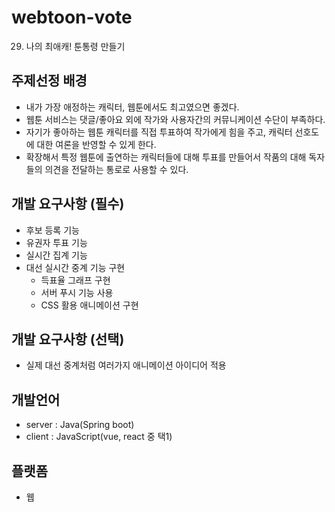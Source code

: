 # webtoon-vote
29. 나의 최애캐! 툰통령 만들기

## 주제선정 배경
* 내가 가장 애정하는 캐릭터, 웹툰에서도 최고였으면 좋겠다.
* 웹툰 서비스는 댓글/좋아요 외에 작가와 사용자간의 커뮤니케이션 수단이 부족하다.
* 자기가 좋아하는 웹툰 캐릭터를 직접 투표하여 작가에게 힘을 주고, 캐릭터 선호도에 대한 여론을 반영할 수 있게 한다.
* 확장해서 특정 웹툰에 출연하는 캐릭터들에 대해 투표를 만들어서 작품의 대해 독자들의 의견을 전달하는 통로로 사용할 수 있다.	

## 개발 요구사항 (필수)
* 후보 등록 기능
* 유권자 투표 기능
* 실시간 집계 기능
* 대선 실시간 중계 기능 구현
  * 득표율 그래프 구현
  * 서버 푸시 기능 사용
  * CSS 활용 애니메이션 구현

## 개발 요구사항 (선택)
* 실제 대선 중계처럼 여러가지 애니메이션 아이디어 적용

## 개발언어 
* server : Java(Spring boot)
* client : JavaScript(vue, react 중 택1)

## 플랫폼
* 웹
